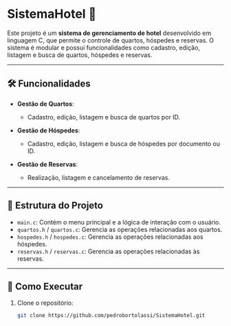 # SistemaHotel 🏨

Este projeto é um **sistema de gerenciamento de hotel** desenvolvido em linguagem C, que permite o controle de quartos, hóspedes e reservas. O sistema é modular e possui funcionalidades como cadastro, edição, listagem e busca de quartos, hóspedes e reservas.

---

## 🛠️ Funcionalidades

- **Gestão de Quartos**:
  - Cadastro, edição, listagem e busca de quartos por ID.
  
- **Gestão de Hóspedes**:
  - Cadastro, edição, listagem e busca de hóspedes por documento ou ID.
  
- **Gestão de Reservas**:
  - Realização, listagem e cancelamento de reservas.

---

## 📂 Estrutura do Projeto

- `main.c`: Contém o menu principal e a lógica de interação com o usuário.
- `quartos.h` / `quartos.c`: Gerencia as operações relacionadas aos quartos.
- `hospedes.h` / `hospedes.c`: Gerencia as operações relacionadas aos hóspedes.
- `reservas.h` / `reservas.c`: Gerencia as operações relacionadas às reservas.

---

## 🚀 Como Executar

1. Clone o repositório:
   ```bash
   git clone https://github.com/pedrobortolassi/SistemaHotel.git
